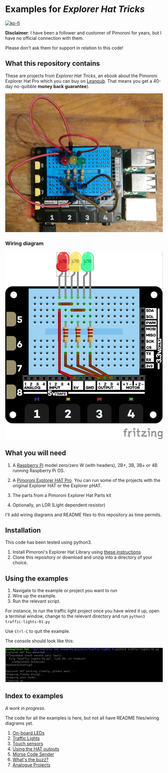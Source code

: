 # Examples for *Explorer Hat Tricks*

[![ko-fi](https://www.ko-fi.com/img/githubbutton_sm.svg)](https://ko-fi.com/K3K61CLW1)


**Disclaimer**: I have been a follower and customer of Pimoroni for years, but I have no official connection with them.

Please don't ask them for support in relation to this code!

## What this repository contains

These are projects from *Explorer Hat Tricks*, an ebook about the Pimoroni Explorer Hat Pro which you can buy on [Leanpub](https://leanpub.com/explorerhattricks/). That means you get a 40-day no-quibble **money back guarantee**).

![Traffic Lights Example](docs/images/traffic-lights.jpg)

### Wiring diagram

![Traffic Lights](docs/images/traffic-lights-01_bb.png)


## What you will need

1. A [Raspberry Pi](https://www.raspberrypi.org/) model zero/zero W (with headers), 2B+, 3B, 3B+ or 4B
running Raspberry Pi OS.
1. A [Pimoroni Explorer HAT Pro](https://shop.pimoroni.com/products/explorer-hat). You can run some of the
projects with the original Explorer HAT or the Explorer pHAT.

1. The parts from a Pimoroni Explorer Hat Parts kit
1. Optionally, an LDR (Light dependent resistor)

I'll add wiring diagrams and README files to this repository as time permits.

## Installation

This code has been tested using python3.

1. Install Pimoroni's Explorer Hat Library using [these instructions](https://github.com/pimoroni/explorer-hat)
1. Clone this repository or download and unzip into a directory of your choice.

## Using the examples

1. Navigate to the example or project you want to run
1. Wire up the example. 
1. Run the relevant script. 

For instance, to run the traffic light project once you have wired it up, open a terminal window, 
change to the relevant directory and run `python3 traffic-lights-01.py`

Use `Ctrl-C` to quit the example.

The console should look like this:

![Terminal session](docs/images/traffic-lights-term.png)

## Index to examples

*A work in progress*.

The code for all the examples is here, but not all have README files/wiring diagrams yet.

1. [On-board LEDs](projects/leds/README.md)
1. [Traffic Lights](projects/traffic-lights/README.md)
1. [Touch sensors](projects/touch/README.md)
1. [Using the HAT outputs](projects/touch/README.md)
1. [Morse Code Sender](projects/morse/README.md)
1. [What's the buzz?](projects/buzzer/README.md)
1. [Analogue Projects](projects/analog/README.md)





